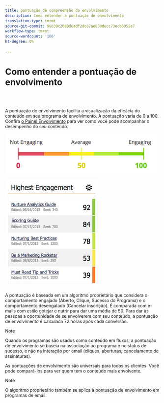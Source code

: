 ```yaml
---
title: pontuação de compreensão do envolvimento
description: Como entender a pontuação de envolvimento
translation-type: tm+mt
source-git-commit: 96839c20e8d6adf2dc87ae050decc73ecb5052e7
workflow-type: tm+mt
source-wordcount: '166'
ht-degree: 0%

---
```



# Como entender a pontuação de envolvimento

<br> 

A pontuação de envolvimento facilita a visualização da eficácia do conteúdo em seu programa de envolvimento. A pontuação varia de 0 a 100. Confira [o Painel Envolvimento](https://docs.marketo.com/display/DOCS/The+Engagement+Dashboard) para ver como você pode acompanhar o desempenho do seu conteúdo.

![Imagem Um](/help/sky/assets/engagement-programs/understanding-the-engagement-score/understanding-the-engagement-score-1.png)

![Imagem dois](/help/sky/assets/engagement-programs/understanding-the-engagement-score/understanding-the-engagement-score-2.png)

A pontuação é baseada em um algoritmo proprietário que considera o comportamento engajado (Aberto, Clique, Sucesso do Programa) e o comportamento desengatado (Cancelar inscrição). É comparada com e-mails com estilo gotejar e nutrir para dar uma média de 50. Para dar às pessoas a oportunidade de se envolverem com seu conteúdo, a pontuação de envolvimento é calculada 72 horas após cada conversão.

>[!NOTE]
>
>Quando os programas são usados como conteúdo em fluxos, a pontuação de envolvimento se baseia na associação ao programa e no status de sucesso, e não na interação por email (cliques, aberturas, cancelamento de assinaturas).
>
>As pontuações de envolvimento são universais para todos os clientes. Você pode compará-los para ver quem tem o conteúdo mais envolvente.

>[!NOTE]
>
>O algoritmo proprietário também se aplica à pontuação de envolvimento em programas de email.
